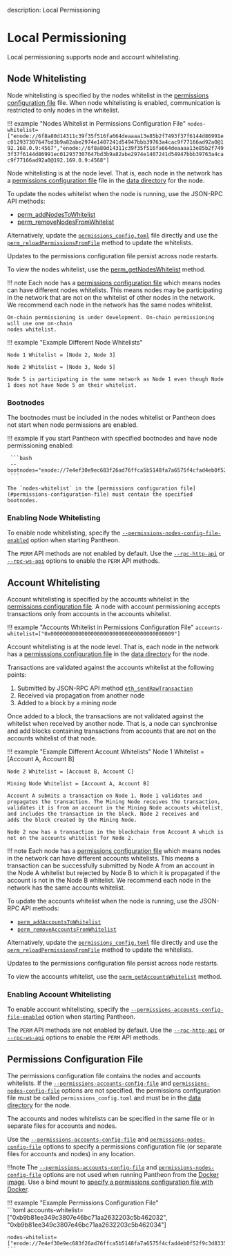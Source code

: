 description: Local Permissioning 
<!--- END of page meta data -->

# Local Permissioning 

Local permissioning supports node and account whitelisting. 

## Node Whitelisting 

Node whitelisting is specified by the nodes whitelist in the [permissions configuration file](#permissions-configuration-file) file. 
When node whitelisting is enabled, communication is restricted to only nodes in the whitelist. 

!!! example "Nodes Whitelist in Permissions Configuration File"
    `nodes-whitelist=["enode://6f8a80d14311c39f35f516fa664deaaaa13e85b2f7493f37f6144d86991ec012937307647bd3b9a82abe2974e1407241d54947bbb39763a4cac9f77166ad92a0@192.168.0.9:4567","enode://6f8a80d14311c39f35f516fa664deaaaa13e85b2f7493f37f6144d86991ec012937307647bd3b9a82abe2974e1407241d54947bbb39763a4cac9f77166ad92a0@192.169.0.9:4568"]`

Node whitelisting is at the node level. That is, each node in the network has a [permissions configuration file](#permissions-configuration-file)
file in the [data directory](../Reference/Pantheon-CLI-Syntax.md#data-path) for the node.  

To update the nodes whitelist when the node is running, use the JSON-RPC API methods:
 
* [perm_addNodesToWhitelist](../Reference/Pantheon-API-Methods.md#perm_addnodestowhitelist)
* [perm_removeNodesFromWhitelist](../Reference/Pantheon-API-Methods.md#perm_removenodesfromwhitelist)

Alternatively, update the [`permissions_config.toml`](#permissions-configuration-file) file directly and use the 
[`perm_reloadPermissionsFromFile`](../Reference/Pantheon-API-Methods.md#perm_reloadpermissionsfromfile) method 
to update the whitelists. 

Updates to the permissions configuration file persist across node restarts. 

To view the nodes whitelist, use the [perm_getNodesWhitelist](../Reference/Pantheon-API-Methods.md#perm_getnodeswhitelist) method. 

!!! note
    Each node has a [permissions configuration file](#permissions-configuration-file) which means nodes can have different nodes whitelists. 
    This means nodes may be participating in the network that are not on the whitelist of other nodes in the network. 
    We recommend each node in the network has the same nodes whitelist. 
    
    On-chain permissioning is under development. On-chain permissioning will use one on-chain 
    nodes whitelist. 
    
!!! example "Example Different Node Whitelists" 

    Node 1 Whitelist = [Node 2, Node 3] 
    
    Node 2 Whitelist = [Node 3, Node 5] 
    
    Node 5 is participating in the same network as Node 1 even though Node 1 does not have Node 5 on their whitelist.

### Bootnodes

The bootnodes must be included in the nodes whitelist or Pantheon does not start when node permissions are enabled. 

!!! example 
    If you start Pantheon with specified bootnodes and have node permissioning enabled:
    
     ```bash
     --bootnodes="enode://7e4ef30e9ec683f26ad76ffca5b5148fa7a6575f4cfad4eb0f52f9c3d8335f4a9b6f9e66fcc73ef95ed7a2a52784d4f372e7750ac8ae0b544309a5b391a23dd7@127.0.0.1:30303","enode://2feb33b3c6c4a8f77d84a5ce44954e83e5f163e7a65f7f7a7fec499ceb0ddd76a46ef635408c513d64c076470eac86b7f2c8ae4fcd112cb28ce82c0d64ec2c94@127.0.0.1:30304","enode://7b61d5ee4b44335873e6912cb5dd3e3877c860ba21417c9b9ef1f7e500a82213737d4b269046d0669fb2299a234ca03443f25fe5f706b693b3669e5c92478ade@127.0.0.1:30305" 
     ```
    
    The `nodes-whitelist` in the [permissions configuration file](#permissions-configuration-file) must contain the specified bootnodes. 

### Enabling Node Whitelisting     

To enable node whitelisting, specify the [`--permissions-nodes-config-file-enabled`](../Reference/Pantheon-CLI-Syntax.md#permissions-nodes-config-file-enabled) option 
when starting Pantheon. 

The `PERM` API methods are not enabled by default. Use the [`--rpc-http-api`](../Reference/Pantheon-CLI-Syntax.md#rpc-http-api) 
or [`--rpc-ws-api`](../Reference/Pantheon-CLI-Syntax.md#rpc-ws-api) options to enable the `PERM` API methods.

## Account Whitelisting 

Account whitelisting is specified by the accounts whitelist in the [permissions configuration file](#permissions-configuration-file).
A node with account permissioning accepts transactions only from accounts in the accounts whitelist. 

!!! example "Accounts Whitelist in Permissions Configuration File"
    `accounts-whitelist=["0x0000000000000000000000000000000000000009"]`
    
Account whitelisting is at the node level. That is, each node in the network has a [permisssions configuration file](#permissions-configuration-file)
in the [data directory](../Reference/Pantheon-CLI-Syntax.md#data-path) for the node.    
    
Transactions are validated against the accounts whitelist at the following points: 

1. Submitted by JSON-RPC API method [`eth_sendRawTransaction`](../Reference/Pantheon-API-Methods.md#eth_sendrawtransaction) 
1. Received via propagation from another node 
1. Added to a block by a mining node 

Once added to a block, the transactions are not validated against the whitelist when received by another node. That is, a node 
can synchronise and add blocks containing transactions from accounts that are not on the accounts whitelist of that node.      
    
!!! example "Example Different Account Whitelists"
    Node 1 Whitelist = [Account A, Account B]
    
    Node 2 Whitelist = [Account B, Account C]
    
    Mining Node Whitelist = [Account A, Account B]
    
    Account A submits a transaction on Node 1. Node 1 validates and propagates the transaction. The Mining Node receives the transaction, 
    validates it is from an account in the Mining Node accounts whitelist, and includes the transaction in the block. Node 2 receives and 
    adds the block created by the Mining Node.
     
    Node 2 now has a transaction in the blockchain from Account A which is not on the accounts whitelist for Node 2.   

!!! note
    Each node has a [permissions configuration file](#permissions-configuration-file) which means nodes in the network can have different accounts whitelists. 
    This means a transaction can be successfully submitted by Node A from an account in the Node A whitelist but rejected by 
    Node B to which it is propagated if the account is not in the Node B whitelist. 
    We recommend each node in the network has the same accounts whitelist. 

To update the accounts whitelist when the node is running, use the JSON-RPC API methods: 

* [`perm_addAccountsToWhitelist`](../Reference/Pantheon-API-Methods.md#perm_addaccountstowhitelist)
* [`perm_removeAccountsFromWhitelist`](../Reference/Pantheon-API-Methods.md#perm_removeaccountsfromwhitelist)

Alternatively, update the [`permissions_config.toml`](#permissions-configuration-file) file directly and use the 
[`perm_reloadPermissionsFromFile`](../Reference/Pantheon-API-Methods.md#perm_reloadpermissionsfromfile) method 
to update the whitelists.

Updates to the permissions configuration file persist across node restarts.

To view the accounts whitelist, use the [`perm_getAccountsWhitelist`](../Reference/Pantheon-API-Methods.md#perm_getaccountswhitelist) method.

### Enabling Account Whitelisting 

To enable account whitelisting, specify the [`--permissions-accounts-config-file-enabled`](../Reference/Pantheon-CLI-Syntax.md#permissions-accounts-enabled) option 
when starting Pantheon. 

The `PERM` API methods are not enabled by default. Use the [`--rpc-http-api`](../Reference/Pantheon-CLI-Syntax.md#rpc-http-api) 
or [`--rpc-ws-api`](../Reference/Pantheon-CLI-Syntax.md#rpc-ws-api) options to enable the `PERM` API methods.

## Permissions Configuration File 

The permissions configuration file contains the nodes and accounts whitelists. If the [`--permissions-accounts-config-file`](../Reference/Pantheon-CLI-Syntax.md#permissions-accounts-config-file)
and [`permissions-nodes-config-file`](../Reference/Pantheon-CLI-Syntax.md#permissions-nodes-config-file) 
options are not specified, the permissions configuration file must be called `permissions_config.toml` and
must be in the [data directory](../Reference/Pantheon-CLI-Syntax.md#data-path) for the node.

The accounts and nodes whitelists can be specified in the same file or in separate files for accounts and nodes. 

Use the [`--permissions-accounts-config-file`](../Reference/Pantheon-CLI-Syntax.md#permissions-accounts-config-file) 
and [`permissions-nodes-config-file`](../Reference/Pantheon-CLI-Syntax.md#permissions-nodes-config-file) 
options to specify a permissions configuration file (or separate files for accounts and nodes) in any location.
 
!!!note
    The [`--permissions-accounts-config-file`](../Reference/Pantheon-CLI-Syntax.md#permissions-accounts-config-file) 
    and [`permissions-nodes-config-file`](../Reference/Pantheon-CLI-Syntax.md#permissions-nodes-config-file) 
    options are not used when running Pantheon from the [Docker image](../Getting-Started/Run-Docker-Image.md). 
    Use a bind mount to [specify a permissions configuration file with Docker](../Getting-Started/Run-Docker-Image.md#permissions-configuration-file).

!!! example "Example Permissions Configuration File"  
    ```toml 
    accounts-whitelist=["0xb9b81ee349c3807e46bc71aa2632203c5b462032", "0xb9b81ee349c3807e46bc71aa2632203c5b462034"]
    
    nodes-whitelist=["enode://7e4ef30e9ec683f26ad76ffca5b5148fa7a6575f4cfad4eb0f52f9c3d8335f4a9b6f9e66fcc73ef95ed7a2a52784d4f372e7750ac8ae0b544309a5b391a23dd7@127.0.0.1:30303","enode://2feb33b3c6c4a8f77d84a5ce44954e83e5f163e7a65f7f7a7fec499ceb0ddd76a46ef635408c513d64c076470eac86b7f2c8ae4fcd112cb28ce82c0d64ec2c94@127.0.0.1:30304","enode://7b61d5ee4b44335873e6912cb5dd3e3877c860ba21417c9b9ef1f7e500a82213737d4b269046d0669fb2299a234ca03443f25fe5f706b693b3669e5c92478ade@127.0.0.1:30305"]
    ```


